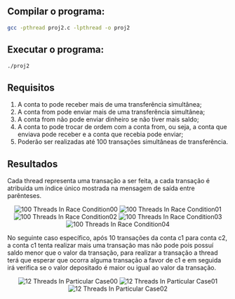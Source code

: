## Compilar o programa:
```bash
gcc -pthread proj2.c -lpthread -o proj2
```
## Executar o programa:
```bash
./proj2
```
## Requisitos
1. A conta to pode receber mais de uma transferência simultânea;
2. A conta from pode enviar mais de uma transferência simultânea;
3. A conta from não pode enviar dinheiro se não tiver mais saldo;
4. A conta to pode trocar de ordem com a conta from, ou seja, a conta que enviava pode
receber e a conta que recebia pode enviar;
5. Poderão ser realizadas até 100 transações simultâneas de transferência.

## Resultados
Cada thread representa uma transação a ser feita,
a cada transação é atribuída um índice único mostrada
na mensagem de saída entre parênteses.

<div align="center">
  <img src="https://i.imgur.com/yM97EMs.png" alt="100 Threads In Race Condition00">
  <img src="https://i.imgur.com/fo6ppA2.png" alt="100 Threads In Race Condition01">
  <img src="https://i.imgur.com/axysF8Z.png" alt="100 Threads In Race Condition02">
  <img src="https://i.imgur.com/eWy77t9.png" alt="100 Threads In Race Condition03">
  <img src="https://i.imgur.com/qWK9x24.png" alt="100 Threads In Race Condition04">
</div>

No seguinte caso específico, após 10 transações da conta c1 para conta c2,
a conta c1 tenta realizar mais uma transação mas não pode
pois possuí saldo menor que o valor da transação, para realizar
a transação a thread terá que esperar que ocorra
alguma transação a favor de c1 e em seguida irá verifica se
o valor depositado é maior ou igual ao valor da transação.

<div align="center">
  <img src="https://i.imgur.com/mFVABHX.png" alt="12 Threads In Particular Case00">
  <img src="https://i.imgur.com/dLQJ6t3.png" alt="12 Threads In Particular Case01">
  <img src="https://i.imgur.com/UoTl1cA.png" alt="12 Threads In Particular Case02">
</div>
